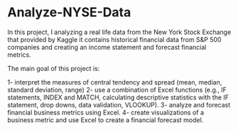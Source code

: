 # Analyze-NYSE-Data
In this project, I analyzing a real life data from the New York Stock Exchange that provided by Kaggle it contains historical financial data from S&P 500 companies and creating an income statement and forecast financial metrics.

The main goal of this project is:

1- interpret the measures of central tendency and spread (mean, median, standard deviation, range)
2- use a combination of Excel functions (e.g., IF statements, INDEX and MATCH, calculating descriptive statistics with the IF statement, drop downs, data validation, VLOOKUP).
3- analyze and forecast financial business metrics using Excel.
4- create visualizations of a business metric and use Excel to create a financial forecast model.
